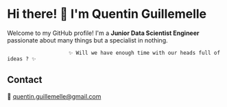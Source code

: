 # Hi there! 👋 I'm Quentin Guillemelle

Welcome to my GitHub profile! I'm a **Junior Data Scientist Engineer** passionate about many things but a specialist in nothing. 

                        ✨ Will we have enough time with our heads full of ideas ? ✨

## Contact
📧 quentin.guillemelle@gmail.com
